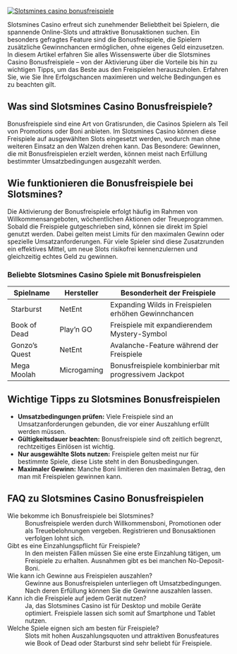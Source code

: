 [![Slotsmines casino bonusfreispiele](https://123-caf.pages.dev/gitsignup.png)](https://vrmoo.ru/Bt82HjjY)

<p>Slotsmines Casino erfreut sich zunehmender Beliebtheit bei Spielern, die spannende Online-Slots und attraktive Bonusaktionen suchen. Ein besonders gefragtes Feature sind die Bonusfreispiele, die Spielern zusätzliche Gewinnchancen ermöglichen, ohne eigenes Geld einzusetzen. In diesem Artikel erfahren Sie alles Wissenswerte über die Slotsmines Casino Bonusfreispiele – von der Aktivierung über die Vorteile bis hin zu wichtigen Tipps, um das Beste aus den Freispielen herauszuholen. Erfahren Sie, wie Sie Ihre Erfolgschancen maximieren und welche Bedingungen es zu beachten gilt.</p>  <h2>Was sind Slotsmines Casino Bonusfreispiele?</h2> <p>Bonusfreispiele sind eine Art von Gratisrunden, die Casinos Spielern als Teil von Promotions oder Boni anbieten. Im Slotsmines Casino können diese Freispiele auf ausgewählten Slots eingesetzt werden, wodurch man ohne weiteren Einsatz an den Walzen drehen kann. Das Besondere: Gewinnen, die mit Bonusfreispielen erzielt werden, können meist nach Erfüllung bestimmter Umsatzbedingungen ausgezahlt werden.</p>  <h2>Wie funktionieren die Bonusfreispiele bei Slotsmines?</h2> <p>Die Aktivierung der Bonusfreispiele erfolgt häufig im Rahmen von Willkommensangeboten, wöchentlichen Aktionen oder Treueprogrammen. Sobald die Freispiele gutgeschrieben sind, können sie direkt im Spiel genutzt werden. Dabei gelten meist Limits für den maximalen Gewinn oder spezielle Umsatzanforderungen. Für viele Spieler sind diese Zusatzrunden ein effektives Mittel, um neue Slots risikofrei kennenzulernen und gleichzeitig echtes Geld zu gewinnen.</p>  <h3>Beliebte Slotsmines Casino Spiele mit Bonusfreispielen</h3> <table>   <thead>     <tr>       <th>Spielname</th>       <th>Hersteller</th>       <th>Besonderheit der Freispiele</th>     </tr>   </thead>   <tbody>     <tr>       <td>Starburst</td>       <td>NetEnt</td>       <td>Expanding Wilds in Freispielen erhöhen Gewinnchancen</td>     </tr>     <tr>       <td>Book of Dead</td>       <td>Play’n GO</td>       <td>Freispiele mit expandierendem Mystery-Symbol</td>     </tr>     <tr>       <td>Gonzo’s Quest</td>       <td>NetEnt</td>       <td>Avalanche-Feature während der Freispiele</td>     </tr>     <tr>       <td>Mega Moolah</td>       <td>Microgaming</td>       <td>Bonusfreispiele kombinierbar mit progressivem Jackpot</td>     </tr>   </tbody> </table>  <h2>Wichtige Tipps zu Slotsmines Bonusfreispielen</h2> <ul>   <li><strong>Umsatzbedingungen prüfen:</strong> Viele Freispiele sind an Umsatzanforderungen gebunden, die vor einer Auszahlung erfüllt werden müssen.</li>   <li><strong>Gültigkeitsdauer beachten:</strong> Bonusfreispiele sind oft zeitlich begrenzt, rechtzeitiges Einlösen ist wichtig.</li>   <li><strong>Nur ausgewählte Slots nutzen:</strong> Freispiele gelten meist nur für bestimmte Spiele, diese Liste steht in den Bonusbedingungen.</li>   <li><strong>Maximaler Gewinn:</strong> Manche Boni limitieren den maximalen Betrag, den man mit Freispielen gewinnen kann.</li> </ul>  <h2>FAQ zu Slotsmines Casino Bonusfreispielen</h2> <dl>   <dt>Wie bekomme ich Bonusfreispiele bei Slotsmines?</dt>   <dd>Bonusfreispiele werden durch Willkommensboni, Promotionen oder als Treuebelohnungen vergeben. Registrieren und Bonusaktionen verfolgen lohnt sich.</dd>    <dt>Gibt es eine Einzahlungspflicht für Freispiele?</dt>   <dd>In den meisten Fällen müssen Sie eine erste Einzahlung tätigen, um Freispiele zu erhalten. Ausnahmen gibt es bei manchen No-Deposit-Boni.</dd>    <dt>Wie kann ich Gewinne aus Freispielen auszahlen?</dt>   <dd>Gewinne aus Bonusfreispielen unterliegen oft Umsatzbedingungen. Nach deren Erfüllung können Sie die Gewinne auszahlen lassen.</dd>    <dt>Kann ich die Freispiele auf jedem Gerät nutzen?</dt>   <dd>Ja, das Slotsmines Casino ist für Desktop und mobile Geräte optimiert. Freispiele lassen sich somit auf Smartphone und Tablet nutzen.</dd>    <dt>Welche Spiele eignen sich am besten für Freispiele?</dt>   <dd>Slots mit hohen Auszahlungsquoten und attraktiven Bonusfeatures wie Book of Dead oder Starburst sind sehr beliebt für Freispiele.</dd> </dl>